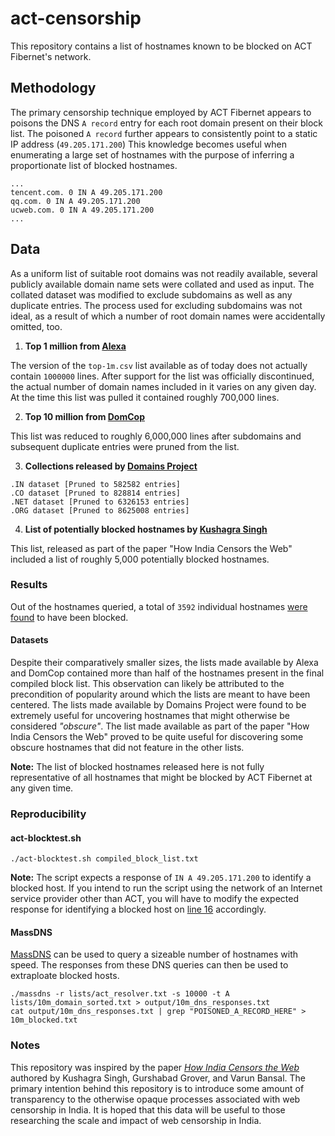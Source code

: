 # act-censorship
This repository contains a list of hostnames known to be blocked on ACT Fibernet's network.

## Methodology
The primary censorship technique employed by ACT Fibernet appears to poisons the DNS `A record` entry for each root domain present on their block list. The poisoned `A record` further appears to consistently point to a static IP address (`49.205.171.200`) This knowledge becomes useful when enumerating a large set of hostnames with the purpose of inferring a proportionate list of blocked hostnames.

```
...
tencent.com. 0 IN A 49.205.171.200
qq.com. 0 IN A 49.205.171.200
ucweb.com. 0 IN A 49.205.171.200
...
```

## Data

As a uniform list of suitable root domains was not readily available, several publicly available domain name sets were collated and used as input. The collated dataset was modified to exclude subdomains as well as any duplicate entries. The process used for excluding subdomains was not ideal, as a result of which a number of root domain names were accidentally omitted, too.

1. **Top 1 million from [Alexa](http://s3.amazonaws.com/alexa-static/top-1m.csv.zip)**

The version of the `top-1m.csv` list available as of today does not actually contain `1000000` lines. After support for the list was officially discontinued, the actual number of domain names included in it varies on any given day. At the time this list was pulled it contained roughly 700,000 lines.

2. **Top 10 million from [DomCop](https://www.domcop.com/files/top/top10milliondomains.csv.zip)**

This list was reduced to roughly 6,000,000 lines after subdomains and subsequent duplicate entries were pruned from the list.

3. **Collections released by [Domains Project](https://dataset.domainsproject.org)**

```
.IN dataset [Pruned to 582582 entries]
.CO dataset [Pruned to 828814 entries]
.NET dataset [Pruned to 6326153 entries]
.ORG dataset [Pruned to 8625008 entries]
```

4. **List of potentially blocked hostnames by [Kushagra Singh](https://github.com/kush789/How-India-Censors-The-Web-Data/blob/master/potentially_blocked_unique_hostnames.txt)**

This list, released as part of the paper "How India Censors the Web" included a list of roughly 5,000 potentially blocked hostnames.

### Results
Out of the hostnames queried, a total of `3592` individual hostnames [were found](https://github.com/qurbat/act-censorship/blob/main/compiled_block_list.txt) to have been blocked.

#### Datasets
Despite their comparatively smaller sizes, the lists made available by Alexa and DomCop contained more than half of the hostnames present in the final compiled block list. This observation can likely be attributed to the precondition of popularity around which the lists are meant to have been centered. The lists made available by Domains Project were found to be extremely useful for uncovering hostnames that might otherwise be considered *"obscure"*. The list made available as part of the paper "How India Censors the Web" proved to be quite useful for discovering some obscure hostnames that did not feature in the other lists.

**Note:** The list of blocked hostnames released here is not fully representative of all hostnames that might be blocked by ACT Fibernet at any given time.

### Reproducibility

#### act-blocktest.sh

```
./act-blocktest.sh compiled_block_list.txt
```

**Note:** The script expects a response of `IN A 49.205.171.200` to identify a blocked host. If you intend to run the script using the network of an Internet service provider other than ACT, you will have to modify the expected response for identifying a blocked host on [line 16](https://github.com/qurbat/act-censorship/blob/main/blocktest.sh#L16) accordingly.

#### MassDNS
[MassDNS](https://github.com/blechschmidt/massdns) can be used to query a sizeable number of hostnames with speed. The responses from these DNS queries can then be used to extraploate blocked hosts.

```
./massdns -r lists/act_resolver.txt -s 10000 -t A lists/10m_domain_sorted.txt > output/10m_dns_responses.txt
cat output/10m_dns_responses.txt | grep "POISONED_A_RECORD_HERE" > 10m_blocked.txt
```

### Notes

This repository was inspired by the paper *[How India Censors the Web](https://arxiv.org/abs/1912.08590)* authored by Kushagra Singh, Gurshabad Grover, and Varun Bansal. The primary intention behind this repository is to introduce some amount of transparency to the otherwise opaque processes associated with web censorship in India. It is hoped that this data will be useful to those researching the scale and impact of web censorship in India.
